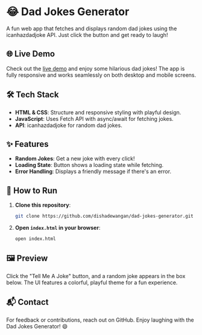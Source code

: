 # 😂 Dad Jokes Generator

A fun web app that fetches and displays random dad jokes using the icanhazdadjoke API. Just click the button and get ready to laugh!

## 🌐 Live Demo
Check out the [live demo](https://dishadewangan.github.io/Dad-Jokes-Generator/) and enjoy some hilarious dad jokes! The app is fully responsive and works seamlessly on both desktop and mobile screens.

## 🛠️ Tech Stack
- **HTML & CSS**: Structure and responsive styling with playful design.
- **JavaScript**: Uses Fetch API with async/await for fetching jokes.
- **API**: icanhazdadjoke for random dad jokes.

## ✨ Features
- **Random Jokes**: Get a new joke with every click!
- **Loading State**: Button shows a loading state while fetching.
- **Error Handling**: Displays a friendly message if there's an error.

## 🚀 How to Run
1. **Clone this repository**:
   ```bash
   git clone https://github.com/dishadewangan/dad-jokes-generator.git
   ```
2. **Open `index.html` in your browser**:
   ```bash
   open index.html
   ```

## 🖼️ Preview
Click the "Tell Me A Joke" button, and a random joke appears in the box below. The UI features a colorful, playful theme for a fun experience.

## 📬 Contact
For feedback or contributions, reach out on GitHub. Enjoy laughing with the Dad Jokes Generator! 😄

